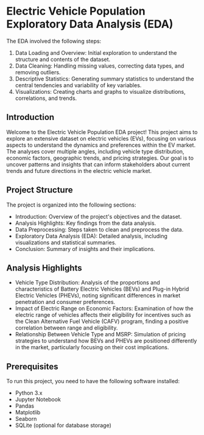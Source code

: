 # Electric Vehicle Population Exploratory Data Analysis (EDA)

The EDA involved the following steps:

1. Data Loading and Overview: Initial exploration to understand the structure and contents of the dataset.
2. Data Cleaning: Handling missing values, correcting data types, and removing outliers.
3. Descriptive Statistics: Generating summary statistics to understand the central tendencies and variability of key variables.
4. Visualizations: Creating charts and graphs to visualize distributions, correlations, and trends.

## Introduction
Welcome to the Electric Vehicle Population EDA project! This project aims to explore an extensive dataset on electric vehicles (EVs), focusing on various aspects to understand the dynamics and preferences within the EV market. The analyses cover multiple angles, including vehicle type distribution, economic factors, geographic trends, and pricing strategies. Our goal is to uncover patterns and insights that can inform stakeholders about current trends and future directions in the electric vehicle market.

## Project Structure
The project is organized into the following sections:

- Introduction: Overview of the project's objectives and the dataset.
- Analysis Highlights: Key findings from the data analysis.
- Data Preprocessing: Steps taken to clean and preprocess the data.
- Exploratory Data Analysis (EDA): Detailed analysis, including visualizations and statistical summaries.
- Conclusion: Summary of insights and their implications.

## Analysis Highlights
- Vehicle Type Distribution: Analysis of the proportions and characteristics of Battery Electric Vehicles (BEVs) and Plug-in Hybrid Electric Vehicles (PHEVs), noting significant differences in market penetration and consumer preferences.
- Impact of Electric Range on Economic Factors: Examination of how the electric range of vehicles affects their eligibility for incentives such as the Clean Alternative Fuel Vehicle (CAFV) program, finding a positive correlation between range and eligibility.
- Relationship Between Vehicle Type and MSRP: Simulation of pricing strategies to understand how BEVs and PHEVs are positioned differently in the market, particularly focusing on their cost implications.

## Prerequisites
To run this project, you need to have the following software installed:

- Python 3.x
- Jupyter Notebook
- Pandas
- Matplotlib
- Seaborn
- SQLite (optional for database storage)
